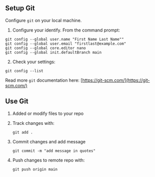 ## Setup Git

Configure ``git`` on your local machine.

1. Configure your identify.
From the command prompt:

```
git config --global user.name "First Name Last Name""
git config --global user.email "firstlast@example.com"
git config --global core.editor nano
git config --global init.defaultBranch main
```

2. Check your settings:

```
git config --list
```

Read more ``git`` documentation here:
[https://git-scm.com/](https://git-scm.com/)


## Use Git

1. Added or modify files to your repo
2. Track changes with:

	```.
	git add .
	```

3. Commit changes and add message

	```
	git commit -m "add message in quotes"
	```

4. Push changes to remote repo with:

	```
	git push origin main
	```

